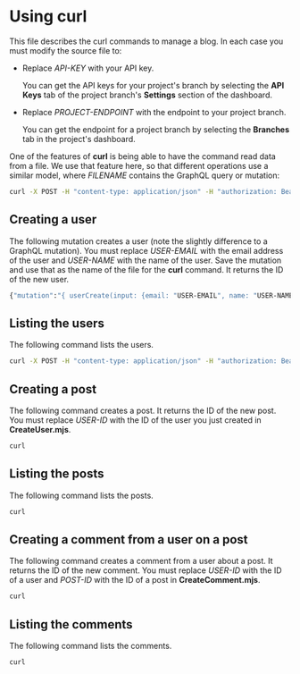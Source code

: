 # Using curl

This file describes the curl commands to manage a blog.
In each case you must modify the source file to:

* Replace *API-KEY* with your API key.

  You can get the API keys for your project's branch by selecting the
  **API Keys** tab of the project branch's **Settings** section of the dashboard.
  
* Replace *PROJECT-ENDPOINT* with the endpoint to your project branch.
  
  You can get the endpoint for a project branch by selecting the 
  **Branches** tab in the project's dashboard.

One of the features of **curl** is being able to have the command read data from a file.
We use that feature here, so that different operations use a similar model,
where *FILENAME* contains the GraphQL query or mutation:

```sh
curl -X POST -H "content-type: application/json" -H "authorization: Bearer API-KEY" -d @FILENAME "PROJECT-ENDPOINT"
```

## Creating a user

The following mutation creates a user
(note the slightly difference to a GraphQL mutation).
You must replace *USER-EMAIL* with the email address of the user
and *USER-NAME* with the name of the user.
Save the mutation and use that as the name of the file for the **curl** command.
It returns the ID of the new user.

```graphql
{"mutation":"{ userCreate(input: {email: "USER-EMAIL", name: "USER-NAME"}) { user { id } } }"}
```

## Listing the users

The following command lists the users.

```sh
curl -X POST -H "content-type: application/json" -H "authorization: Bearer API-KEY" -d '{"query":"{ userCollection(first: 1) { edges { node { id } } } }"}' "PROJECT-ENDPOINT"
```

## Creating a post

The following command creates a post.
It returns the ID of the new post.
You must replace *USER-ID* with the ID of the user you just created 
in **CreateUser.mjs**.

```sh
curl 
```

## Listing the posts

The following command lists the posts.

```sh
curl 
```

## Creating a comment from a user on a post

The following command creates a comment from a user about a post.
It returns the ID of the new comment.
You must replace *USER-ID* with the ID of a user
and *POST-ID* with the ID of a post
in **CreateComment.mjs**.

```sh
curl 
```

## Listing the comments

The following command lists the comments.

```sh
curl 
```